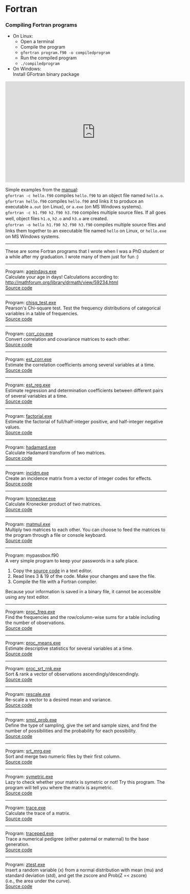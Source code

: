 # Fortran

### Compiling Fortran programs

* On Linux:  
   * Open a terminal  
   * Compile the program  
   * `gfortran program.f90 -o compiledprogram`  
   * Run the compiled program  
   * `./compiledprogram`  
* On Windows:  
  Install GFortran binary package

<iframe width="560" height="315" src="https://www.youtube.com/embed/oVfAU1ziOjg" frameborder="0" allow="autoplay; encrypted-media" allowfullscreen></iframe>  

Simple examples from the <a href="http://ftp.g95.org/G95Manual.pdf" target="_blank">manual</a>:  
`gfortran -c hello.f90` compiles `hello.f90` to an object ﬁle named `hello.o`.  
`gfortran hello.f90` compiles `hello.f90` and links it to produce an executable `a.out` (on Linux), or `a.exe` (on MS Windows systems).  
`gfortran -c h1.f90 h2.f90 h3.f90` compiles multiple source ﬁles. If all goes well, object ﬁles `h1.o`, `h2.o` and `h3.o` are created.  
`gfortran -o hello h1.f90 h2.f90 h3.f90` compiles multiple source ﬁles and links them together to an executable ﬁle named `hello` on Linux, or `hello.exe` on MS Windows systems.

---

These are some Fortran programs that I wrote when I was a PhD student or a while after my graduation. I wrote many of them just for fun :)

---

Program: <a href="https://app.box.com/s/tmrlpn35tb2j5vm39ip5" target="_blank">ageindays.exe</a>  
Calculate your age in days! Calculations according to: <a href="http://mathforum.org/library/drmath/view/59234.html" target="_blank">http://mathforum.org/library/drmath/view/59234.html</a>  
<a href="https://gist.github.com/nilforooshan/c4b7c3b54f2ee0c5d88e6bbf2ffad0bc" target="_blank">Source code</a>

---

Program: <a href="https://app.box.com/s/8joiq7nj8nbbretsznuv" target="_blank">chisq_test.exe</a>  
Pearson's Chi-square test. Test the frequency distributions of categorical variables in a table of frequencies.  
<a href="https://gist.github.com/nilforooshan/61caac472ba2c3f309f19b7b56eb94d1" target="_blank">Source code</a>

---

Program: <a href="https://app.box.com/s/ybb2bgrl523h96fivxhe" target="_blank">corr_cov.exe</a>  
Convert correlation and covariance matrices to each other.  
<a href="https://gist.github.com/nilforooshan/953b5742b1acbda05abf634903ecc039" target="_blank">Source code</a>

---

Program: <a href="https://app.box.com/s/cafmo544xd9j4djmfkb3" target="_blank">est_corr.exe</a>  
Estimate the correlation coefficients among several variables at a time.  
<a href="https://gist.github.com/nilforooshan/9592379f6faac33a316531c5ae3e511a" target="_blank">Source code</a>

---

Program: <a href="https://app.box.com/s/q3lclza64szqef42oiqg" target="_blank">est_reg.exe</a>  
Estimate regression and determination coefficients between different pairs of several variables at a time.  
<a href="https://gist.github.com/nilforooshan/a993160b4d98acb0fc3cb54c653ad703" target="_blank">Source code</a>

---

Program: <a href="https://app.box.com/s/kz1yip8imk7mb44usqfd" target="_blank">factorial.exe</a>  
Estimate the factorial of full/half-integer positive, and half-integer negative values.  
<a href="https://gist.github.com/nilforooshan/d534c4217db81d9731a12311c7f93767" target="_blank">Source code</a>

---

Program: <a href="https://app.box.com/s/6g92k0qiw9ccho9nxpn8" target="_blank">hadamard.exe</a>  
Calculate Hadamard transform of two matrices.  
<a href="https://gist.github.com/nilforooshan/2b7480c4e1de37c43343a59276e78627" target="_blank">Source code</a>

---

Program: <a href="https://app.box.com/s/mr5nk4to1dvbxc5g1z28" target="_blank">incidm.exe</a>  
Create an incidence matrix from a vector of integer codes for effects.  
<a href="https://gist.github.com/nilforooshan/00680e54490775e3c8de2189a7eb06db" target="_blank">Source code</a>

---

Program: <a href="https://app.box.com/s/dcrf058kzvivwbtpua0b" target="_blank">kronecker.exe</a>  
Calculate Kronecker product of two matrices.  
<a href="https://gist.github.com/nilforooshan/b8a6abb097c8a95cd35b1a2592f01252" target="_blank">Source code</a>

---

Program: <a href="https://app.box.com/s/ll64ip5ln7vrz59rid2z" target="_blank">matmul.exe</a>  
Multiply two matrices to each other. You can choose to feed the matrices to the program through a file or console keyboard.  
<a href="https://gist.github.com/nilforooshan/f29640fa4b94f03e275a58b60c3a5491" target="_blank">Source code</a>

---

Program: mypassbox.f90  
A very simple program to keep your passwords in a safe place.

1. Copy the <a href="https://gist.github.com/nilforooshan/f18a0aea9f996e327282bf33cb0f8420" target="_blank">source code</a> in a text editor.  
2. Read lines 3 & 19 of the code. Make your changes and save the file.  
3. Compile the file with a Fortran compiler.  

Because your information is saved in a binary file, it cannot be accessible using any text editor.

---

Program: <a href="https://app.box.com/s/dgsfpe6b24txult702sf" target="_blank">proc_freq.exe</a>  
Find the frequencies and the row/column-wise sums for a table including the number of observations.  
<a href="https://gist.github.com/nilforooshan/5e1b4fc1be780b782ad38d08e7d17852" target="_blank">Source code</a>

---

Program: <a href="https://app.box.com/s/pacmua4nieh7xonoiejf" target="_blank">proc_means.exe</a>  
Estimate descriptive statistics for several variables at a time.  
<a href="https://gist.github.com/nilforooshan/84de9568fc37273aa59549677987d12a" target="_blank">Source code</a>

---

Program: <a href="https://app.box.com/s/b9txkcc3o6b414yv6dqt" target="_blank">proc_srt_rnk.exe</a>  
Sort & rank a vector of observations ascendingly/descendingly.  
<a href="https://gist.github.com/nilforooshan/2b7ad5ede8c34cd93a63425ae5f69b8c" target="_blank">Source code</a>[]()

---

Program: <a href="https://app.box.com/s/c930dfqttjarmieo1trt" target="_blank">rescale.exe</a>  
Re-scale a vector to a desired mean and variance.  
<a href="https://gist.github.com/nilforooshan/18477e6d0b0e590096e879091e4d09b0" target="_blank">Source code</a>

---

Program: <a href="https://app.box.com/s/a8kg00gzomda2sosl9x3" target="_blank">smpl_prob.exe</a>  
Define the type of sampling, give the set and sample sizes, and find the number of possibilities and the probability for each possibility.  
<a href="https://gist.github.com/nilforooshan/b22419e8d6c87f418f74486eaa6a8cb5" target="_blank">Source code</a>

---

Program: <a href="https://app.box.com/s/y12ogjosneiecv9g3faz" target="_blank">srt_mrg.exe</a>  
Sort and merge two numeric files by their first column.  
<a href="https://gist.github.com/nilforooshan/2a42ff4c6554ba707076197325e7a5ef" target="_blank">Source code</a>

---

Program: <a href="https://app.box.com/s/encxtxtbdmnebf3u6nbo" target="_blank">symetric.exe</a>  
Lazy to check whether your matrix is symetric or not! Try this program. The program will tell you where the matrix is asymetric.  
<a href="https://gist.github.com/nilforooshan/2ea207be89dec47bb6c49d6ec517e3a6" target="_blank">Source code</a>

---

Program: <a href="https://app.box.com/s/nr1uimkjj88au7c17buq" target="_blank">trace.exe</a>  
Calculate the trace of a matrix.  
<a href="https://gist.github.com/nilforooshan/9f813f365925a9d9e2425be428ff3d49" target="_blank">Source code</a>

---

Program: <a href="https://app.box.com/s/skrmbztmx0homsynz6ui" target="_blank">traceped.exe</a>  
Trace a numerical pedigree (either paternal or maternal) to the base generation.  
<a href="https://gist.github.com/nilforooshan/9bd722738fbb380b0bb80361b2275a32" target="_blank">Source code</a>

---

Program: <a href="https://app.box.com/s/mhh3pxyn02o6env3bu4h" target="_blank">ztest.exe</a>  
Insert a random variable (x) from a normal distribution with mean (mu) and standard deviation (std), and get the zscore and Prob(Z =< zscore)  
(i.e., the area under the curve).  
<a href="https://gist.github.com/nilforooshan/bc7f2d5a39273a3a96a4d4b4f7267a7a" target="_blank">Source code</a>
